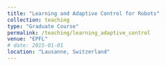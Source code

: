 ```yaml
---
title: "Learning and Adaptive Control for Robots"
collection: teaching
type: "Graduate Course"
permalink: /teaching/learning_adaptive_control
venue: "EPFL"
# date: 2015-01-01
location: "Lausanne, Switzerland"
---
```


